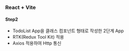 ### React + Vite
#### Step2
* TodoList App을 클래스 컴포넌트 형태로 작성한 2단계 App
* RTK(Redux Tool Kit) 적용
* Axios 적용하여 Http 통신
